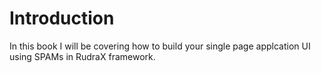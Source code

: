# Introduction
In this book I will be covering how to build your single page applcation UI using SPAMs in RudraX framework.




